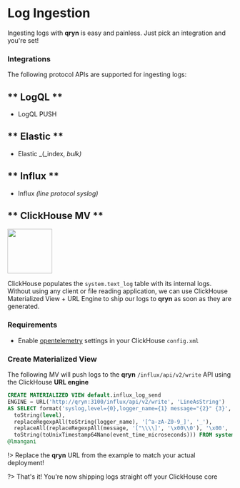 # Log Ingestion

Ingesting logs with **qryn** is easy and painless. Just pick an integration and you're set!


### Integrations
The following protocol APIs are supported for ingesting logs:
<!-- tabs:start -->

## ** LogQL **
* LogQL PUSH

## ** Elastic **
* Elastic _(_index, _bulk)_

## ** Influx **
* Influx _(line protocol syslog)_

## ** ClickHouse MV **

<img src="https://avatars.githubusercontent.com/u/54801242?s=200&v=4" width=100 />

ClickHouse populates the `system.text_log` table with its internal logs. Without using any client or file reading application, we can use ClickHouse Materialized View + URL Engine to ship our logs to **qryn** as soon as they are generated.

### Requirements
- Enable [opentelemetry](https://clickhouse.com/docs/en/operations/opentelemetry/) settings in your ClickHouse `config.xml`


### Create Materialized View

The following MV will push logs to the **qryn** `/influx/api/v2/write` API using the ClickHouse **URL engine**
```sql
CREATE MATERIALIZED VIEW default.influx_log_send
ENGINE = URL('http://qryn:3100/influx/api/v2/write', 'LineAsString')
AS SELECT format('syslog,level={0},logger_name={1} message="{2}" {3}', 
  toString(level), 
  replaceRegexpAll(toString(logger_name), '[^a-zA-Z0-9_]', '_'), 
  replaceAll(replaceRegexpAll(message, '["\\\\]', '\x00\\0'), '\x00', '\\'), 
  toString(toUnixTimestamp64Nano(event_time_microseconds))) FROM system.text_log;
@lmangani

```

!> Replace the **qryn** URL from the example to match your actual deployment!

?> That's it! You're now shipping logs straight off your ClickHouse core

<!-- tabs:end -->

